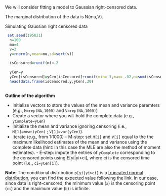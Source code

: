 

We will consider fitting a model to Gaussian right-censored data. 

The marginal distribution of the data is N(mu,V).

Simulating Gaussian right censored data

```r
 set.seed(195021)
  n=100
  mu=4
  v=2
  y=rnorm(n,mean=mu,sd=sqrt(v))
  
  isCensored=runif(n)<.2
  
  yCen=y
  yCen[isCensored]=yCen[isCensored]+runif(min=-1,max=-.02,n=sum(isCensored)) 
  head(data.frame(isCensored,y,yCen),20)
 
```

**Outline of the algorithm**

  - Initialize vectors to store the values of the mean and variance paramters (e.g., `M=rep(NA,1000)` and `V=rep(NA,1000)`)
  - Create a vector where you will hold the complete data (e.g., `yComplete=yCen`)
  - Initialize the mean and variance ignoring censoring (i.e., `M[1]=mean(yCen)` ; `V[1]=var(yCen)`).
  - Iterate (e.g., from 1:1000)
        - M-step: set `M[i]` and `V[i]` equal to the the maximum likelihood estimates of the mean and variance using the complete data (hint: in this case the MLE are also the method of moment estimates).
        - E-step: impute the entries of `yComplete` corresponding to the censored points using E[yi|yi>ci], where ci is the censored time point (i.e., `ci=yCen[i]`).
        
 **Note**: The conditional distribution `p[yi|yi>ci]` is a [truncated normal distribution](https://en.wikipedia.org/wiki/Truncated_normal_distribution), you can find
     the expected value following the link. In our case, since data is right-censored, the minimum value (`a`) is the censoring point (`ci`)  and the maximum value (`b`) is infinite.
        
